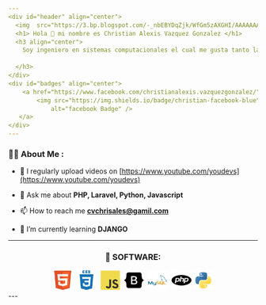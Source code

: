 ```yaml
---
<div id="header" align="center">
  <img  src="https://3.bp.blogspot.com/-_nbEBYDqZjk/WfGm5zAXGHI/AAAAAAAAGn8/ChkMPfvSvXATARCTGnPljq9e33p4yLkNACLcBGAs/s640/GIF2_1200x675_v2.0.gif"  width="600"/>
  <h1> Hola 👋 mi nombre es Christian Alexis Vazquez Gonzalez </h1>
  <h3 align="center">
    Soy ingeniero en sistemas computacionales el cual me gusta tanto la programación como el ares de redes de computadoras.
    
  </h3>
</div>
<div id="badges" align="center">
    <a href="https://www.facebook.com/christianalexis.vazquezgonzalez/" target="_blank">
        <img src="https://img.shields.io/badge/christian-facebook-blue"
            alt="facebook Badge" />
   </a>
</div>
---
```

### 👨‍💻 About Me :

- 📝 I regularly upload videos on [https://www.youtube.com/youdevs](https://www.youtube.com/youdevs)

- 💬 Ask me about **PHP, Laravel, Python, Javascript**

- 📫 How to reach me **cvchrisales@gamil.com**

- 🌱 I’m currently learning **DJANGO**
---
<div align="center">
    <h3>🔨 SOFTWARE:</h3>
</div>
<div align="center">
          <img src="https://github.com/devicons/devicon/blob/master/icons/html5/html5-original.svg" title="HTML5" alt="HTML" width="40" height="40"/>&nbsp;
          <img src="https://github.com/devicons/devicon/blob/master/icons/css3/css3-plain-wordmark.svg"  title="CSS3" alt="CSS" width="40" height="40"/>&nbsp;
          <img src="https://github.com/devicons/devicon/blob/master/icons/javascript/javascript-original.svg" title="JavaScript" alt="JavaScript" width="40"                      height="40"/>&nbsp;
          <img src="https://github.com/devicons/devicon/blob/master/icons/bootstrap/bootstrap-plain.svg" title="Bootstrap" alt="Bootstrap" width="40"                             height="40"/>&nbsp;
          <img src="https://github.com/devicons/devicon/blob/master/icons/mysql/mysql-original-wordmark.svg" title="MySQL"  alt="MySQL" width="40" height="40"/>&nbsp;
          <img src="https://github.com/devicons/devicon/blob/master/icons/php/php-plain.svg" title="Git" **alt="Git" width="40" height="40"/>
          <img src="https://github.com/devicons/devicon/blob/master/icons/python/python-original.svg" title="Git" **alt="Git" width="40" height="40"/>           
  
          
   </div>
</div>
---
